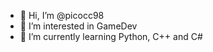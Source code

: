 - 👋 Hi, I’m @picocc98
- 👀 I’m interested in GameDev
- 🌱 I’m currently learning Python, C++ and C#
<!---
picocc98/picocc98 is a ✨ special ✨ repository because its `README.md` (this file) appears on your GitHub profile.
You can click the Preview link to take a look at your changes.
--->
